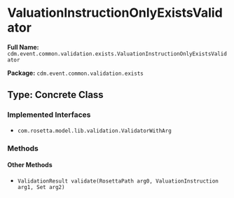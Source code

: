 # ValuationInstructionOnlyExistsValidator

**Full Name:** `cdm.event.common.validation.exists.ValuationInstructionOnlyExistsValidator`

**Package:** `cdm.event.common.validation.exists`

## Type: Concrete Class

### Implemented Interfaces

- `com.rosetta.model.lib.validation.ValidatorWithArg`

### Methods

#### Other Methods

- `ValidationResult validate(RosettaPath arg0, ValuationInstruction arg1, Set arg2)`

